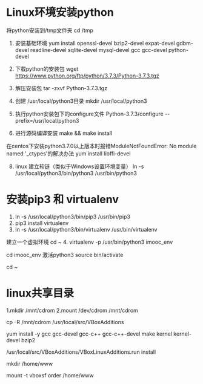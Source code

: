 # Linux环境安装python

将python安装到/tmp文件夹
cd /tmp

1. 安装基础环境
yum install openssl-devel bzip2-devel expat-devel gdbm-devel readline-devel sqlite-devel  mysql-devel gcc gcc-devel python-devel  

2. 下载python的安装包
wget https://www.python.org/ftp/python/3.7.3/Python-3.7.3.tgz  

3. 解压安装包
tar -zxvf Python-3.7.3.tgz

4. 创建 /usr/local/python3目录
mkdir /usr/local/python3

6. 执行python安装包下的configure文件
Python-3.7.3/configure --prefix=/usr/local/python3

7. 进行源码编译安装
make && make install

在centos下安装python3.7.0以上版本时报错ModuleNotFoundError: No module named '_ctypes'的解决办法
yum install libffi-devel

8. linux 建立软链（类似于Windows设置环境变量）
ln -s /usr/local/python3/bin/python3 /usr/bin/python3


# 安装pip3 和 virtualenv
1. ln -s /usr/local/python3/bin/pip3 /usr/bin/pip3
2. pip3 install virtualenv
3. ln -s /usr/local/python3/bin/virtualenv /usr/bin/virtualenv

建立一个虚拟环境
cd ~
4. virtualenv -p /usr/bin/python3  imooc_env

cd imooc_env
激活python3
source bin/activate


cd ~
# linux共享目录

1.mkdir /mnt/cdrom
2.mount /dev/cdrom /mnt/cdrom

cp -R /mnt/cdrom /usr/local/src/VBoxAdditions

yum install -y gcc gcc-devel gcc-c++ gcc-c++-devel make kernel kernel-devel bzip2

/usr/local/src/VBoxAdditions/VBoxLinuxAdditions.run install


mkdir /home/www

mount -t vboxsf  order  /home/www

